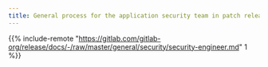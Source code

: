```yaml
---
title: General process for the application security team in patch releases
---
```


{{% include-remote "https://gitlab.com/gitlab-org/release/docs/-/raw/master/general/security/security-engineer.md" 1 %}}
